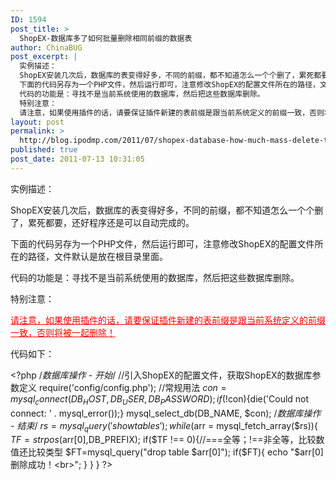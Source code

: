```yaml
---
ID: 1594
post_title: >
  ShopEX-数据库多了如何批量删除相同前缀的数据表
author: ChinaBUG
post_excerpt: |
  实例描述：
  ShopEX安装几次后，数据库的表变得好多，不同的前缀，都不知道怎么一个个删了，累死都要，还好程序还是可以自动完成的。
  下面的代码另存为一个PHP文件，然后运行即可，注意修改ShopEX的配置文件所在的路径，文件默认是放在根目录里面。
  代码的功能是：寻找不是当前系统使用的数据库，然后把这些数据库删除。
  特别注意：
  请注意，如果使用插件的话，请要保证插件新建的表前缀是跟当前系统定义的前缀一致，否则将被一起删除！
layout: post
permalink: >
  http://blog.ipodmp.com/2011/07/shopex-database-how-much-mass-delete-the-same-table-prefix.html
published: true
post_date: 2011-07-13 10:31:05
---
```

实例描述：

ShopEX安装几次后，数据库的表变得好多，不同的前缀，都不知道怎么一个个删了，累死都要，还好程序还是可以自动完成的。

下面的代码另存为一个PHP文件，然后运行即可，注意修改ShopEX的配置文件所在的路径，文件默认是放在根目录里面。

代码的功能是：寻找不是当前系统使用的数据库，然后把这些数据库删除。

特别注意：

<span style="text-decoration: underline; color: #ff0000;">请注意，如果使用插件的话，请要保证插件新建的表前缀是跟当前系统定义的前缀一致，否则将被一起删除！</span>

代码如下：

&lt;?php
/*数据库操作 - 开始*/
//引入ShopEX的配置文件，获取ShopEX的数据库参数定义
require('config/config.php');
//常规用法
$con = mysql_connect(DB_HOST,DB_USER,DB_PASSWORD);
if (!$con){die('Could not connect: ' . mysql_error());}
mysql_select_db(DB_NAME, $con);
/*数据库操作 - 结束*/
$rs = mysql_query('show tables');
while($arr = mysql_fetch_array($rs)){
$TF = strpos($arr[0],DB_PREFIX);
if($TF !== 0){//===全等；!==非全等，比较数值还比较类型
$FT=mysql_query("drop table $arr[0]");
if($FT){
echo "$arr[0] 删除成功！&lt;br&gt;";
}
}
}
?&gt;